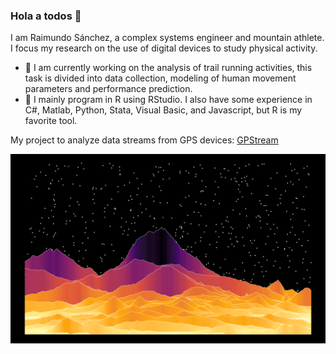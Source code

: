 ### Hola a todos 👋

I am Raimundo Sánchez, a complex systems engineer and mountain athlete. I focus my research on the use of digital devices to study physical activity.

- 🔭 I am currently working on the analysis of trail running activities, this task is divided into data collection, modeling of human movement parameters and performance prediction.
- 👯 I mainly program in R using RStudio. I also have some experience in C#, Matlab, Python, Stata, Visual Basic, and Javascript, but R is my favorite tool.

My project to analyze data streams from GPS devices: [GPStream](https://github.com/raimun2/GPStream)

![](https://github.com/raimun2/generativeArt/raw/main/1.ridges_streams/montanas1.png)

